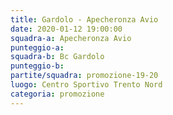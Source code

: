 ```yaml
---
title: Gardolo - Apecheronza Avio
date: 2020-01-12 19:00:00
squadra-a: Apecheronza Avio
punteggio-a: 
squadra-b: Bc Gardolo
punteggio-b: 
partite/squadra: promozione-19-20
luogo: Centro Sportivo Trento Nord
categoria: promozione
---
```

